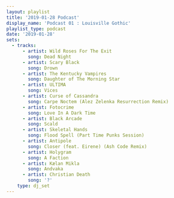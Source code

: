 ```yaml
---
layout: playlist
title: '2019-01-28 Podcast'
display_name: 'Podcast 01 : Louisville Gothic'
playlist_type: podcast
date: '2019-01-28'
sets:
  - tracks:
      - artist: Wild Roses For The Exit
        song: Dead Night
      - artist: Scary Black
        song: Drown
      - artist: The Kentucky Vampires
        song: Daughter of The Morning Star
      - artist: ULTIMA
        song: Vices
      - artist: Curse of Cassandra
        song: Carpe Noctem (Alez Zelenka Resurrection Remix)
      - artist: Fotocrime
        song: Love In A Dark Time
      - artist: Black Arcade
        song: Scald
      - artist: Skeletal Hands
        song: Flood Spell (Part Time Punks Session)
      - artist: Antipole
        song: Closer (feat. Eirene) (Ash Code Remix)
      - artist: Holygram
        song: A Faction
      - artist: Kælan Mikla
        song: Andvaka
      - artist: Christian Death
        song: '?'
    type: dj_set
---
```

